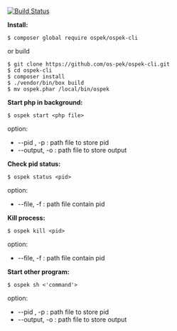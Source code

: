 [![Build Status](https://travis-ci.org/os-pek/ospek-cli.svg?branch=master)](https://travis-ci.org/os-pek/ospek-cli)

 **Install:** 
```
$ composer global require ospek/ospek-cli
```
or build
```
$ git clone https://github.com/os-pek/ospek-cli.git
$ cd ospek-cli
$ composer install
$ ./vendor/bin/box build
$ mv ospek.phar /local/bin/ospek
```


 **Start php in background:** 
```
$ ospek start <php file>
```
 option:
  - --pid , -p : path file to store pid
  - --output, -o : path file to store output

**Check pid status:**
```
$ ospek status <pid>
```
 option:
  - --file, -f : path file contain pid

**Kill process:**  
```
$ ospek kill <pid>
```
 option:
  - --file, -f : path file contain pid

**Start other program:** 
```
$ ospek sh <'command'>
```
option:
  - --pid , -p : path file to store pid
  - --output, -o : path file to store output


